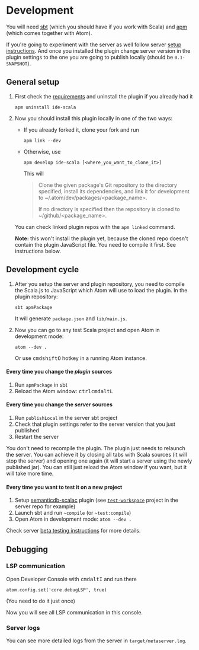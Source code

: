 # Development

You will need [sbt](http://www.scala-sbt.org/download.html) (which you should have if you work with Scala) and [apm](https://github.com/atom/apm) (which comes together with Atom).

If you're going to experiment with the server as well follow server [setup instructions](https://github.com/scalameta/language-server/blob/master/CONTRIBUTING.md). And once you installed the plugin change server version in the plugin settings to the one you are going to publish locally (should be `0.1-SNAPSHOT`).

## General setup

1. First check the [requirements](README.md#installation) and uninstall the plugin if you already had it
    ```
    apm uninstall ide-scala
    ```

2. Now you should install this plugin locally in one of the two ways:
    * If you already forked it, clone your fork and run
        ```
        apm link --dev
        ```
    * Otherwise, use
        ```
        apm develop ide-scala [<where_you_want_to_clone_it>]
        ```

        This will

        > Clone the given package's Git repository to the directory specified, install its dependencies, and link it for development to ~/.atom/dev/packages/<package_name>.
        >
        > If no directory is specified then the repository is cloned to ~/github/<package_name>.

    You can check linked plugin repos with the `apm linked` command.

    **Note:** this won't install the plugin yet, because the cloned repo doesn't contain the plugin JavaScript file. You need to compile it first. See instructions below.

## Development cycle

1. After you setup the server and plugin repository, you need to compile the Scala.js to JavaScript which Atom will use to load the plugin. In the plugin repository:

    ```
    sbt apmPackage
    ```

    It will generate `package.json` and `lib/main.js`.

2. Now you can go to any test Scala project and open Atom in development mode:

    ```
    atom --dev .
    ```

    Or use <kbd>cmd</kbd><kbd>shift</kbd><kbd>O</kbd> hotkey in a running Atom instance.

#### Every time you change the _plugin_ sources

1. Run `apmPackage` in sbt
2. Reload the Atom window: <kbd>ctrl</kbd><kbd>cmd</kbd><kbd>alt</kbd><kbd>L</kbd>

#### Every time you change the _server_ sources

1. Run `publishLocal` in the server sbt project
2. Check that plugin settings refer to the server version that you just published
3. Restart the server

You don't need to recompile the plugin. The plugin just needs to relaunch the server.
You can achieve it by closing all tabs with Scala sources (it will stop the server) and opening one again (it will start a server using the newly published jar). You can still just reload the Atom window if you want, but it will take more time.

#### Every time you want to test it on a new project

1. Setup [semanticdb-scalac](http://scalameta.org/tutorial/#sbt) plugin (see [`test-workspace`](https://github.com/scalameta/language-server/blob/master/test-workspace/build.sbt) project in the server repo for example)
2. Launch sbt and run `~compile` (or `~test:compile`)
3. Open Atom in development mode: `atom --dev .`

Check server [beta testing instructions](https://github.com/scalameta/language-server/blob/master/BETA.md) for more details.

## Debugging

### LSP communication

Open Developer Console with <kbd>cmd</kbd><kbd>alt</kbd><kbd>I</kbd>  and run there

```
atom.config.set('core.debugLSP', true)
```
(You need to do it just once)

Now you will see all LSP communication in this console.

### Server logs

You can see more detailed logs from the server in `target/metaserver.log`.

